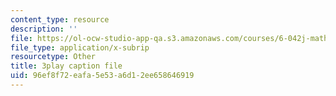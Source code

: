 ```yaml
---
content_type: resource
description: ''
file: https://ol-ocw-studio-app-qa.s3.amazonaws.com/courses/6-042j-mathematics-for-computer-science-spring-2015/96ef8f72eafa5e53a6d12ee658646919_Amd_bNYzgUw.vtt
file_type: application/x-subrip
resourcetype: Other
title: 3play caption file
uid: 96ef8f72-eafa-5e53-a6d1-2ee658646919
---
```

